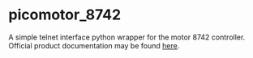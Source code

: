 # picomotor_8742
A simple telnet interface python wrapper for the motor 8742 controller. Official product documentation may be found [here](https://www.newport.com/p/8742).
